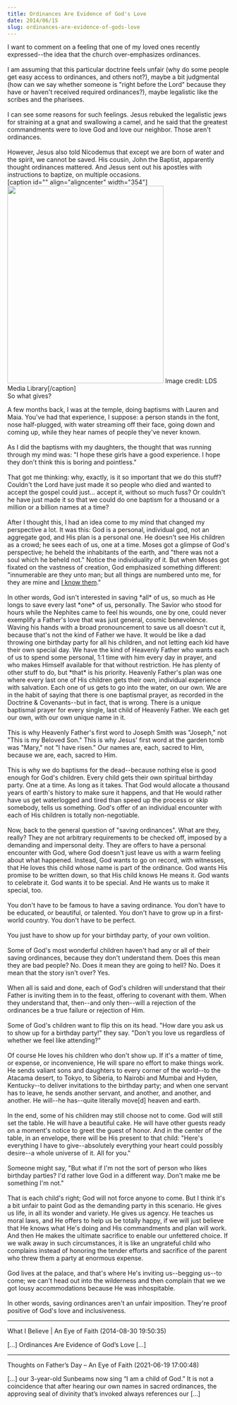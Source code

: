 ```yaml
---
title: Ordinances Are Evidence of God's Love
date: 2014/06/15
slug: ordinances-are-evidence-of-gods-love
---
```


<div>I want to comment on a feeling that one of my loved ones recently expressed--the idea that the church over-emphasizes ordinances.</div><div> </div><div>I am assuming that this particular doctrine feels unfair (why do some people get easy access to ordinances, and others not?), maybe a bit judgmental (how can we say whether someone is "right before the Lord" because they have or haven't received required ordinances?), maybe legalistic like the scribes and the pharisees.</div><div> </div><div>I can see some reasons for such feelings. Jesus rebuked the legalistic jews for straining at a gnat and swallowing a camel, and he said that the greatest commandments were to love God and love our neighbor. Those aren't ordinances.</div><div> </div><div>However, Jesus also told Nicodemus that except we are born of water and the spirit, we cannot be saved. His cousin, John the <span class="il">Baptist</span>, apparently thought ordinances mattered. And Jesus sent out his apostles with instructions to <span class="il">baptize</span>, on multiple occasions.</div><div>[caption id="" align="aligncenter" width="354"]<a href="https://www.lds.org/media-library/images/baptism-boy-asians-37810?category=gospel-art/gospel-in-action&lang=eng"><img class="" src="http://media.ldscdn.org/images/media-library/gospel-art/gospel-in-action/baptism-boy-asians-37810-gallery.jpg" alt="" width="354" height="447" /></a> Image credit: LDS Media Library[/caption]</div><div>So what gives?</div><p><!--more--></p><div>A few months back, I was at the temple, doing <span class="il">baptisms</span> with Lauren and Maia. You've had that experience, I suppose: a person stands in the font, nose half-plugged, with water streaming off their face, going down and coming up, while they hear names of people they've never known.</div><div> </div><div>As I did the <span class="il">baptisms</span> with my daughters, the thought that was running through my mind was: "I hope these girls have a good experience. I hope they don't think this is boring and pointless."</div><div> </div><div>That got me thinking: why, exactly, is it so important that we do this stuff? Couldn't the Lord have just made it so people who died and wanted to accept the gospel could just... accept it, without so much fuss? Or couldn't he have just made it so that we could do one <span class="il">baptism</span> for a thousand or a million or a billion names at a time?</div><div> </div><div>After I thought this, I had an idea come to my mind that changed my perspective a lot. It was this: God is a personal, individual god, not an aggregate god, and His plan is a personal one. He doesn't see His children as a crowd; he sees each of us, one at a time. Moses got a glimpse of God's perspective; he beheld the inhabitants of the earth, and "there was not a soul which he beheld not." Notice the individuality of it. But when Moses got fixated on the vastness of creation, God emphasized something different: "innumerable are they unto man; but all things are numbered unto me, for they are mine and <span style="text-decoration:underline;">I know them</span>." </div><div> </div><div>In other words, God isn't interested in saving *all* of us, so much as He longs to save every last *one* of us, personally. The Savior who stood for hours while the Nephites came to feel his wounds, one by one, could never exemplify a Father's love that was just general, cosmic benevolence. Waving his hands with a broad pronouncement to save us all doesn't cut it, because that's not the kind of Father we have. It would be like a dad throwing one birthday party for all his children, and not letting each kid have their own special day. We have the kind of Heavenly Father who wants each of us to spend some personal, 1:1 time with him every day in prayer, and who makes Himself available for that without restriction. He has plenty of other stuff to do, but *that* is his priority. Heavenly Father's plan was one where every last one of His children gets their own, individual experience with salvation. Each one of us gets to go into the water, on our own. We are in the habit of saying that there is one baptismal prayer, as recorded in the Doctrine & Covenants--but in fact, that is wrong. There is a unique baptismal prayer for every single, last child of Heavenly Father. We each get our own, with our own unique name in it.</div><div> </div><div>This is why Heavenly Father's first word to Joseph Smith was "Joseph," not "This is my Beloved Son." This is why Jesus' first word at the garden tomb was "Mary," not "I have risen." Our names are, each, sacred to Him, because we are, each, sacred to Him.</div><div> </div><div>This is why we do <span class="il">baptisms</span> for the dead--because nothing else is good enough for God's children. Every child gets their own spiritual birthday party. One at a time. As long as it takes. That God would allocate a thousand years of earth's history to make sure it happens, and that He would rather have us get waterlogged and tired than speed up the process or skip somebody, tells us something. God's offer of an individual encounter with each of His children is totally non-negotiable.</div><div> </div><div>Now, back to the general question of "saving ordinances". What are they, really? They are not arbitrary requirements to be checked off, imposed by a demanding and impersonal deity. They are offers to have a personal encounter with God, where God doesn't just leave us with a warm feeling about what happened. Instead, God wants to go on record, with witnesses, that He loves this child whose name is part of the ordinance. God wants His promise to be written down, so that His child knows He means it. God wants to celebrate it. God wants it to be special. And He wants us to make it special, too.</div><div> </div><div>You don't have to be famous to have a saving ordinance. You don't have to be educated, or beautiful, or talented. You don't have to grow up in a first-world country. You don't have to be perfect.</div><div> </div><div>You just have to show up for your birthday party, of your own volition.</div><div> </div><div>Some of God's most wonderful children haven't had any or all of their saving ordinances, because they don't understand them. Does this mean they are bad people? No. Does it mean they are going to hell? No. Does it mean that the story isn't over? Yes.</div><div> </div><div>When all is said and done, each of God's children will understand that their Father is inviting them in to the feast, offering to covenant with them. When they understand that, then--and only then--will a rejection of the ordinances be a true failure or rejection of Him.</div><div> </div><div>Some of God's children want to flip this on its head. "How dare you ask us to show up for a birthday party!" they say. "Don't you love us regardless of whether we feel like attending?"</div><div> </div><div>Of course He loves his children who don't show up. If it's a matter of time, or expense, or inconvenience, He will spare no effort to make things work. He sends valiant sons and daughters to every corner of the world--to the Atacama desert, to Tokyo, to Siberia, to Nairobi and Mumbai and Hyden, Kentucky--to deliver invitations to the birthday party; and when one servant has to leave, he sends another servant, and another, and another, and another. He will--he has--quite literally move[d] heaven and earth.</div><div> </div><div>In the end, some of his children may still choose not to come. God will still set the table. He will have a beautiful cake. He will have other guests ready on a moment's notice to greet the guest of honor. And in the center of the table, in an envelope, there will be His present to that child: "Here's everything I have to give--absolutely everything your heart could possibly desire--a whole universe of it. All for you."</div><div> </div><div>Someone might say, "But what if I'm not the sort of person who likes birthday parties? I'd rather love God in a different way. Don't make me be something I'm not."</div><div> </div><div>That is each child's right; God will not force anyone to come. But I think it's a bit unfair to paint God as the demanding party in this scenario. He gives us life, in all its wonder and variety. He gives us agency. He teaches us moral laws, and He offers to help us be totally happy, if we will just believe that He knows what He's doing and His commandments and plan will work. And then He makes the ultimate sacrifice to enable our unfettered choice. If we walk away in such circumstances, it is like an ungrateful child who complains instead of honoring the tender efforts and sacrifice of the parent who threw them a party at enormous expense.</div><div> </div><div>God lives at the palace, and that's where He's inviting us--begging us--to come; we can't head out into the wilderness and then complain that we we got lousy accommodations because He was inhospitable.</div><div> </div><div>In other words, saving ordinances aren't an unfair imposition. They're proof positive of God's love and inclusiveness.</div>

---

What I Believe | An Eye of Faith (2014-08-30 19:50:35)

[…] Ordinances Are Evidence of God’s Love […]

---

Thoughts on Father&#8217;s Day &#8211; An Eye of Faith (2021-06-19 17:00:48)

[…] our 3-year-old Sunbeams now sing “I am a child of God.” It is not a coincidence that after hearing our own names in sacred ordinances, the approving seal of divinity that’s invoked always references our […]